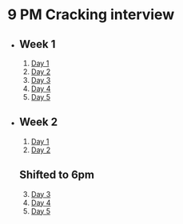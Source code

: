 # 9 PM Cracking interview

- ## Week 1

   1. [Day 1](https://www.facebook.com/watch/?v=1423123524964617)
   2. [Day 2](https://www.facebook.com/iCodeguru/videos/434598565577293)
   3. [Day 3](https://www.facebook.com/iCodeguru/videos/929394421967676)
   4. [Day 4](https://www.facebook.com/iCodeguru/videos/1438725236753510)
   5. [Day 5](https://www.facebook.com/iCodeguru/videos/1071128900839805)



- ## Week 2

   1. [Day 1](https://www.facebook.com/iCodeguru/videos/905650994525718)
   2. [Day 2](https://www.facebook.com/iCodeguru/videos/3271014569870284)
   ## Shifted to 6pm
   3. [Day 3](https://www.facebook.com/iCodeguru/videos/7759036074127324)
   4. [Day 4](https://www.facebook.com/iCodeguru/videos/1078465526763185)
   5. [Day 5](https://www.facebook.com/iCodeguru/videos/306412742080923)

<!-- - ## Week 3

   1. [Day 1]()
   2. [Day 2]()
   3. [Day 3]()
   4. [Day 4]()
   5. [Day 5]() -->

<!-- - ## Week

   1. [Day 1]()
   2. [Day 2]()
   3. [Day 3]()
   4. [Day 4]()
   5. [Day 5]() -->